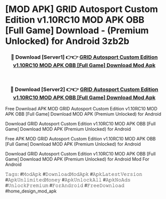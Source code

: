 # [MOD APK] GRID Autosport Custom Edition v1.10RC10 MOD APK OBB [Full Game] Download - (Premium Unlocked) for Android 3zb2b



<div align="center">
<h3>🔴 Download [Server1] 👉👉 <a href="https://momento.my/?title=GRID_Autosport_Custom_Edition_v1.10RC10_MOD_APK_OBB_[Full_Game]_Download">GRID Autosport Custom Edition v1.10RC10 MOD APK OBB [Full Game] Download Mod Apk</a></h3><br>

<h3>🔴 Download [Server2] 👉👉 <a href="https://momento.my/?title=GRID_Autosport_Custom_Edition_v1.10RC10_MOD_APK_OBB_[Full_Game]_Download">GRID Autosport Custom Edition v1.10RC10 MOD APK OBB [Full Game] Download Mod Apk</a></h3>
</div>



Free Download APK MOD GRID Autosport Custom Edition v1.10RC10 MOD APK OBB [Full Game] Download MOD APK (Premium Unlocked) for Android

Download GRID Autosport Custom Edition v1.10RC10 MOD APK OBB [Full Game] Download MOD APK (Premium Unlocked) for Android

Free APK MOD GRID Autosport Custom Edition v1.10RC10 MOD APK OBB [Full Game] Download MOD APK (Premium Unlocked) for Android

Download GRID Autosport Custom Edition v1.10RC10 MOD APK OBB [Full Game] Download MOD APK (Premium Unlocked) for Android Mod For Android

𝚃𝚊𝚐𝚜: #𝙼𝚘𝚍𝙰𝚙𝚔 #𝙳𝚘𝚠𝚗𝚕𝚘𝚊𝚍𝙼𝚘𝚍𝙰𝚙𝚔 #𝙰𝚙𝚔𝙻𝚊𝚝𝚎𝚜𝚝𝚅𝚎𝚛𝚜𝚒𝚘𝚗 #𝙰𝚙𝚔𝚄𝚗𝚕𝚒𝚖𝚒𝚝𝚎𝚍𝙼𝚘𝚗𝚎𝚢 #𝙰𝚙𝚔𝚄𝚗𝚕𝚘𝚌𝚔𝙰𝚕𝚕 #𝙰𝚙𝚔𝙽𝚘𝙰𝚍𝚜 #𝚄𝚗𝚕𝚘𝚌𝚔𝙿𝚛𝚎𝚖𝚒𝚞𝚖 #𝙵𝚘𝚛𝙰𝚗𝚍𝚛𝚘𝚒𝚍 #𝙵𝚛𝚎𝚎𝙳𝚘𝚠𝚗𝚕𝚘𝚊𝚍 #home_design_mod_apk
